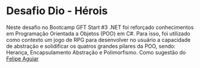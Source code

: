 # Desafio Dio - Hérois

Neste desafio no Bootcamp GFT Start #3 .NET foi reforçado conhecimentos em Programação Orientada a Objetos (POO) em C#. Para isso, foi utilizado como contexto um jogo de RPG para desenvolver no usuário a capacidade de abstração e solidificar os quatros grandes pilares da POO, sendo: Herança, Encapsulamento Abstração e Polimorfismo. Como sugestão do [Felipe Aguiar](https://www.linkedin.com/in/felipe-aguiar-047/)

